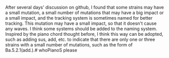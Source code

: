 After several days' discussion on github, I found that some strains may have a small mutation, a small number of mutations that may have a big impact or a small impact, and the tracking system is sometimes named for better tracking. This mutation may have a small impact, so that it doesn't cause any waves. I think some systems should be added to the naming system. Inspired by the piano chord thought before, I think this way can be adopted, such as adding sus, add, etc. to indicate that there are only one or three strains with a small number of mutations, such as the form of Ba.5.2.1(add.).# whoPianoS
please
